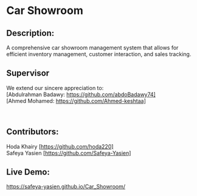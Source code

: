 # Car Showroom

## Description:<br>

A comprehensive car showroom management system that allows for efficient inventory management, customer interaction, and sales tracking.
<br>

## Supervisor

We extend our sincere appreciation to:<br>
[Abdulrahman Badawy: https://github.com/abdoBadawy74]
<br>
[Ahmed Mohamed: https://github.com/Ahmed-keshtaa]

<br>

## Contributors:<br>

Hoda Khairy [https://github.com/hoda220]<br>
Safeya Yasien [https://github.com/Safeya-Yasien]<br>

## Live Demo:

https://safeya-yasien.github.io/Car_Showroom/
